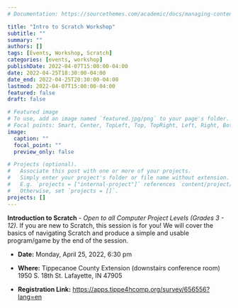 ```yaml
---
# Documentation: https://sourcethemes.com/academic/docs/managing-content/

title: "Intro to Scratch Workshop"
subtitle: ""
summary: ""
authors: []
tags: [Events, Workshop, Scratch]
categories: [events, workshop]
publishDate: 2022-04-07T15:00:00-04:00
date: 2022-04-25T18:30:00-04:00
date_end: 2022-04-25T20:30:00-04:00
lastmod: 2022-04-07T15:00:00-04:00
featured: false
draft: false

# Featured image
# To use, add an image named `featured.jpg/png` to your page's folder.
# Focal points: Smart, Center, TopLeft, Top, TopRight, Left, Right, BottomLeft, Bottom, BottomRight.
image:
  caption: ""
  focal_point: ""
  preview_only: false

# Projects (optional).
#   Associate this post with one or more of your projects.
#   Simply enter your project's folder or file name without extension.
#   E.g. `projects = ["internal-project"]` references `content/project/deep-learning/index.md`.
#   Otherwise, set `projects = []`.
projects: []
---
```


**Introduction to Scratch** - *Open to all Computer Project Levels (Grades 3 - 12)*. If you are new to Scratch, this session is for you! We will cover the basics of navigating Scratch and produce a simple and usable program/game by the end of the session.

* **Date:** Monday, April 25, 2022, 6:30 pm
* **Where:** 
Tippecanoe County Extension (downstairs conference room) 
1950 S. 18th St. 
Lafayette, IN 47905 

* **Registration Link:** <https://apps.tippe4hcomp.org/survey/656556?lang=en>
